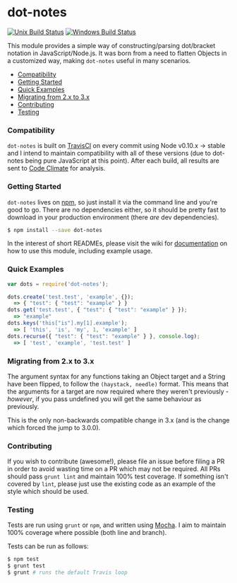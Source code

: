 # dot-notes
[![Unix Build Status](https://img.shields.io/travis/whitfin/dot-notes-js.svg?label=unix)](https://travis-ci.org/whitfin/dot-notes-js) [![Windows Build Status](https://img.shields.io/appveyor/ci/whitfin/dot-notes-js.svg?label=win)](https://ci.appveyor.com/project/whitfin/dot-notes-js)

This module provides a simple way of constructing/parsing dot/bracket notation in JavaScript/Node.js. It was born from a need to flatten Objects in a customized way, making `dot-notes` useful in many scenarios.

- [Compatibility](#compatibility)
- [Getting Started](#setup)
- [Quick Examples](#quick-examples)
- [Migrating from 2.x to 3.x](#migrating-from-2x-to-3x)
- [Contributing](#contributing)
- [Testing](#testing)

### Compatibility

`dot-notes` is built on [TravisCI](https://travis-ci.org/zackehh/dot-notes) on every commit using Node v0.10.x -> stable and I intend to maintain compatibility with all of these versions (due to dot-notes being pure JavaScript at this point). After each build, all results are sent to [Code Climate](https://codeclimate.com/github/zackehh/dot-notes) for analysis.

### Getting Started

`dot-notes` lives on [npm](https://www.npmjs.com/package/dot-notes), so just install it via the command line and you're good to go. There are no dependencies either, so it should be pretty fast to download in your production environment (there *are* dev dependencies).

```bash
$ npm install --save dot-notes
```

In the interest of short READMEs, please visit the wiki for [documentation](https://github.com/zackehh/dot-notes/wiki) on how to use this module, including example usage.

### Quick Examples

```javascript
var dots = require('dot-notes');

dots.create('test.test', 'example', {});
  => { "test": { "test": "example" } }
dots.get('test.test', { "test": { "test": "example" } });
  => "example"
dots.keys('this["is"].my[1].example');
  => [ 'this', 'is', 'my', 1, 'example' ]
dots.recurse({ "test": { "test": "example" } }, console.log);
  => [ 'test', 'example', 'test.test' ]

```

### Migrating from 2.x to 3.x

The argument syntax for any functions taking an Object target and a String have been flipped, to follow the `(haystack, needle)` format. This means that the arguments for a target are now required where they weren't previously - *however*, if you pass undefined you will get the same behaviour as previously.

This is the only non-backwards compatible change in 3.x (and is the change which forced the jump to 3.0.0).

### Contributing

If you wish to contribute (awesome!), please file an issue before filing a PR in order to avoid wasting time on a PR which may not be required. All PRs should pass `grunt lint` and maintain 100% test coverage. If something isn't covered by `lint`, please just use the existing code as an example of the style which should be used.

### Testing

Tests are run using `grunt` or `npm`, and written using [Mocha](https://mochajs.org/). I aim to maintain 100% coverage where possible (both line and branch).

Tests can be run as follows:

```bash
$ npm test
$ grunt test
$ grunt # runs the default Travis loop
```
